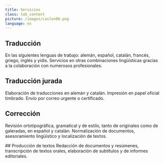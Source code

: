 ```yaml
---
title: Servicios
class: tab_content
picture: /images/caslon00.png
language: es
---
```


## Traducción
En las siguientes lenguas de trabajo: alemán, español, catalán, francés, griego, inglés y yidis. Servicios en otras combinaciones lingüísticas gracias a la colaboración con numerosos profesionales.

## Traducción jurada
Elaboración de traducciones en alemán y catalán. Impresión en papel oficial timbrado. Envío por correo urgente o certificado.

## Corrección
Revisión ortotipográfica, gramatical y de estilo, tanto de originales como de galeradas, en español y catalán. Normalización de documentos, asesoramiento lingüístico y localización de textos.

## Producción de textos
Redacción de documentos y resúmenes, transcripción de textos orales, elaboración de subtítulos y de informes editoriales.